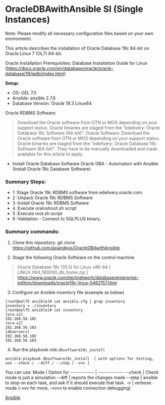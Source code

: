 # OracleDBAwithAnsible SI (Single Instances)

Note: Please modify all necessary configuration files based on your own environment.

This article describes the installation of Oracle Database 19c 64-bit on Oracle Linux 7 (OL7) 64-bit.

Oracle Installation Prerequisites: Database Installation Guide for Linux 
(https://docs.oracle.com/en/database/oracle/oracle-database/19/ladbi/index.html)

**Setup:**
 * OS: OEL 7.5 
 * Ansible: ansible 2.7.6
 * Database Version: Oracle 19.3 Linux64

Oracle RDBMS Software:
> Download the Oracle software from OTN or MOS depending on your support status. 
> Oracle binaries are staged from the "edelivery: Oracle Database 19c Software (64-bit)".
Oracle Software: Download the Oracle software from OTN or MOS depending on your support status. Oracle binaries are staged from the "edelivery: Oracle Database 19c Software (64-bit)". They have to be manually downloaded and made available for this article to apply 


- Install Oracle Database Software
Oracle DBA - Automation with Ansible (Install Oracle 19c Database Software)

### Summary Steps:  
 * 1  :Stage Oracle 19c RDBMS software from edelivery.oracle.com. 
 * 2  :Unpack Oracle 19c RDBMS Software
 * 3  :Install Oracle 19c RDBMS Software
 * 4  :Execute oraInstroot.sh script
 * 5  :Execute root.sh script
 * 6  :Validation - Connect to SQLPLUS binary. 

### Summary commands: 

1. Clone this repository:
   git clone https://github.com/asiandevs/OracleDBAwithAnsible

2. Stage the following Oracle Software on the control machine
> Oracle Database 19c (19.3) for Linux x86-64 [ LINUX.X64_193000_db_home.zip ]
> https://www.oracle.com/technetwork/database/enterprise-edition/downloads/oracle19c-linux-5462157.html

3. Configure an Ansible inventory file (example as below) 

```
[root@oel75 ansible]# cat ansible.cfg | grep inventory
inventory = ./inventory
[root@oel75 ansible]# cat inventory
[ora-x1]
192.168.56.102
[ora-x2]
192.168.56.103
[dbservers]
192.168.56.102
192.168.56.103
```

4. Run the playbook role `dbsoftware19c_install`
```
ansible-playbook dbsoftware19c_install  [ with options for testing, use --check / --diff / --step / -vvv ]
```

You can use:
Mode         | Option for
------------ | -------------
--check      | Check mode is just a simulation
--diff       | reports the changes made
--step       | ansible to stop on each task, and ask if it should execute that task.
-v           | verbose mode (-vvv for more, -vvvv to enable connection debugging)

[Ansible](https://docs.ansible.com/ansible/latest/cli/ansible-playbook.html)
